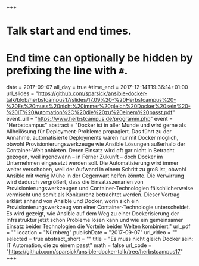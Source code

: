 +++
# Talk start and end times.
# End time can optionally be hidden by prefixing the line with `#`.
date = 2017-09-07
all_day = true
#time_end = 2017-12-14T19:36:14+01:00
url_slides = "https://github.com/sparsick/ansible-docker-talk/blob/herbstcampus17/slides/17.09%20-%20Herbstcampus%20-%20Es%20muss%20nicht%20immer%20gleich%20Docker%20sein%20-%20IT%20Automation%2C%20die%20zu%20einem%20passt.pdf"
event_url = "https://www.herbstcampus.de/programm.php"
event = "Herbstcampus"
abstract = "Docker ist in aller Munde und wird gerne als Allheilösung für Deployment-Probleme propagiert. Das führt zu der Annahme, automatisierte Deployments wären nur mit Docker möglich, obwohl Provisionierungswerkzeuge wie Ansible Lösungen außerhalb der Container-Welt anbieten. Deren Einsatz wird oft gar nicht in Betracht gezogen, weil irgendwann – in Ferner Zukunft – doch Docker im Unternehmen eingesetzt werden soll. Die Automatisierung wird immer weiter verschoben, weil der Aufwand in einem Schritt zu groß ist, obwohl Ansible mit wenig Mühe in der Gegenwart helfen könnte. Die Verwirrung wird dadurch vergrößert, dass die Einsatzszenarien von Provisionierungswerkzeugen und Container-Technologien fälschlicherweise vermischt und somit als Konkurrenz betrachtet werden. Dieser Vortrag erklärt anhand von Ansible und Docker, worin sich ein Provisionierungswerkzeug von einer Container-Technologie unterscheidet. Es wird gezeigt, wie Ansible auf dem Weg zu einer Dockerisierung der Infrastruktur jetzt schon Probleme lösen kann und wie ein gemeinsamer Einsatz beider Technologien die Vorteile beider Welten kombiniert."
url_pdf = ""
location = "Nürnberg"
publishDate = "2017-09-07"
url_video = ""
selected = true
abstract_short = ""
title = "Es muss nicht gleich Docker sein: IT Automation, die zu einem passt"
math = false
url_code = "https://github.com/sparsick/ansible-docker-talk/tree/herbstcampus17"
+++
